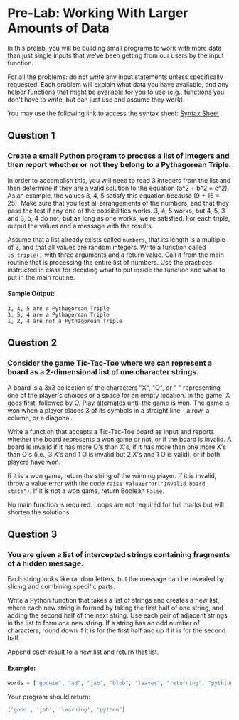 # Pre-Lab: Working With Larger Amounts of Data

In this prelab, you will be building small programs to work with more data than just single inputs that we've been getting from our users by the input function.

For all the problems: do not write any input statements unless specifically requested. Each problem will explain what data you have available, and any helper functions that might be available for you to use (e.g., functions you don't have to write, but can just use and assume they work).

You may use the following link to access the syntax sheet: [Syntax Sheet](#)

## Question 1

### Create a small Python program to process a list of integers and then report whether or not they belong to a Pythagorean Triple.

In order to accomplish this, you will need to read 3 integers from the list and then determine if they are a valid solution to the equation \(a^2 + b^2 = c^2\). As an example, the values 3, 4, 5 satisfy this equation because \(9 + 16 = 25\). Make sure that you test all arrangements of the numbers, and that they pass the test if any one of the possibilities works. 3, 4, 5 works, but 4, 5, 3 and 3, 5, 4 do not, but as long as one works, we're satisfied. For each triple, output the values and a message with the results.

Assume that a list already exists called `numbers`, that its length is a multiple of 3, and that all values are random integers. Write a function called `is_triple()` with three arguments and a return value. Call it from the main routine that is processing the entire list of numbers. Use the practices instructed in class for deciding what to put inside the function and what to put in the main routine.

#### Sample Output:

```
3, 4, 5 are a Pythagorean Triple
3, 5, 4 are a Pythagorean Triple
1, 2, 4 are not a Pythagorean Triple
```

## Question 2

### Consider the game Tic-Tac-Toe where we can represent a board as a 2-dimensional list of one character strings.

A board is a 3x3 collection of the characters "X", "O", or " " representing one of the player's choices or a space for an empty location. In the game, X goes first, followed by O. Play alternates until the game is won. The game is won when a player places 3 of its symbols in a straight line - a row, a column, or a diagonal.

Write a function that accepts a Tic-Tac-Toe board as input and reports whether the board represents a won game or not, or if the board is invalid. A board is invalid if it has more O's than X's, if it has more than one more X's than O's (i.e., 3 X's and 1 O is invalid but 2 X's and 1 O is valid), or if both players have won.

If it is a won game, return the string of the winning player. If it is invalid, throw a value error with the code `raise ValueError("Invalid board state")`. If it is not a won game, return Boolean `False`.

No main function is required. Loops are not required for full marks but will shorten the solutions.

## Question 3

### You are given a list of intercepted strings containing fragments of a hidden message.

Each string looks like random letters, but the message can be revealed by slicing and combining specific parts.

Write a Python function that takes a list of strings and creates a new list, where each new string is formed by taking the first half of one string, and adding the second half of the next string. Use each pair of adjacent strings in the list to form one new string. If a string has an odd number of characters, round down if it is for the first half and up if it is for the second half.

Append each result to a new list and return that list.

#### Example:

```python
words = ["goonie", "ad", "jab", "blob", "leaves", "returning", "pythium", "archon"]
```

Your program should return:

```python
['good', 'job', 'learning', 'python']
```
